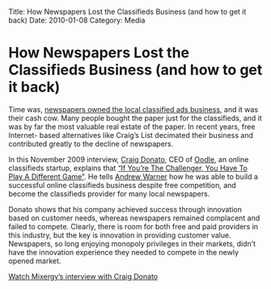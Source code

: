 Title: How Newspapers Lost the Classifieds Business (and how to get it back)
Date: 2010-01-08
Category: Media

How Newspapers Lost the Classifieds Business (and how to get it back)
=====================================================================

Time was, [newspapers owned the local classified ads
business](http://www.pbs.org/idealab/2009/08/future-of-local-news-about-more-than-paid-content225.html),
and it was their cash cow. Many people bought the paper just for the
classifieds, and it was by far the most valuable real estate of the
paper. In recent years, free Internet- based alternatives like Craig’s
List decimated their business and contributed greatly to the decline of
newspapers.

In this November 2009 interview, [Craig
Donato](http://twitter.com/craigoodle), CEO of
[Oodle](http://www.oodle.com/), an online classifieds startup, explains
that [“If You’re The Challenger, You Have To Play A Different
Game”](http://mixergy.com/oodle-craig-donato/). He tells [Andrew
Warner](http://www.linkedin.com/in/andrewwarner) how he was able to
build a successful online classifieds business despite free competition,
and become the classifieds provider for many local newspapers.

Donato shows that his company achieved success through innovation based
on customer needs, whereas newspapers remained complacent and failed to
compete. Clearly, there is room for both free and paid providers in this
industry, but the key is innovation in providing customer value.
Newspapers, so long enjoying monopoly privileges in their markets,
didn’t have the innovation experience they needed to compete in the
newly opened market.

[Watch Mixergy’s interview with Craig
Donato](http://mixergy.com/oodle-craig-donato/)
